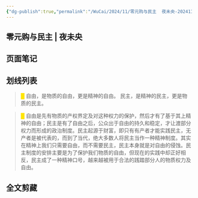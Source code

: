 ```yaml
---
{"dg-publish":true,"permalink":"/WuCai/2024/11/零元购与民主  夜未央-20241107-HMHK26C/"}
---
```



## 零元购与民主 | 夜未央 

## 页面笔记


## 划线列表
> <font color="#FFE500">█  </font>自由，是物质的自由，更是精神的自由。	民主，是精神的民主，更是物质的民主。 

> <font color="#FFE500">█  </font>自由是先有物质的产权界定及对这种权力的保护，然后才有了基于其上精神的自由；民主是有了自由之后，公众出于自由的持久和稳定，才让渡部分权力而形成的政治制度。民主起源于财富，即只有有产者才能实践民主，无产者是被代表的，而到了当代，绝大多数人将民主当作一种精神制度。其实在精神上我们只需要自由，而不需要民主，民主本身就是对自由的侵蚀。民主制度的安排主要是为了保护我们物质的自由，但现在的实践中却正好相反，民主成了一种精神口号，越来越被用于合法的践踏部分人的物质权力及自由。 


## 全文剪藏

